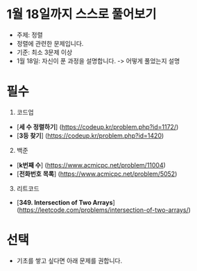 # 1월 18일까지 스스로 풀어보기

- 주제: 정렬
- 정렬에 관련한 문제입니다.
- 기준: 최소 3문제 이상
- 1월 18일: 자신이 푼 과정을 설명합니다. -> 어떻게 풀었는지 설명

# 필수
1. 코드업
- [**세 수 정렬하기**] (https://codeup.kr/problem.php?id=1172/)
- [**3등 찾기**] (https://codeup.kr/problem.php?id=1420)

2. 백준
- [**k번째 수**] (https://www.acmicpc.net/problem/11004)
- [**전화번호 목록**] (https://www.acmicpc.net/problem/5052)

3. 리트코드
- [**349. Intersection of Two Arrays**] (https://leetcode.com/problems/intersection-of-two-arrays/)


# 선택
- 기초를 쌓고 싶다면 아래 문제를 권합니다.
